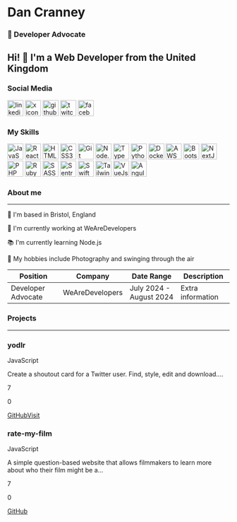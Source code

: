 # Dan Cranney

### 🥑 Developer Advocate

## Hi! 👋 I'm a Web Developer from the United Kingdom

### Social Media

<a href="https://www.linkedin.com/in/danielcranney"><img src="https://ulsesifcfgmgsvjcuvqs.supabase.co/storage/v1/object/public/socials-icons/linkedin.svg?sanitize=true" alt="linkedin icon" width="36" height="36" /></a>
<a href="https://www.x.com/danielcranney"><img src="https://ulsesifcfgmgsvjcuvqs.supabase.co/storage/v1/object/public/socials-icons/x.svg?sanitize=true" alt="x icon" width="36" height="36" /></a>
<a href="https://github.com/danielcranney"><img src="https://ulsesifcfgmgsvjcuvqs.supabase.co/storage/v1/object/public/socials-icons/github.svg?sanitize=true" alt="github icon" width="36" height="36" /></a>
<a href="https://www.twitch.tv/danielcranney"><img src="https://ulsesifcfgmgsvjcuvqs.supabase.co/storage/v1/object/public/socials-icons/twitch.svg?sanitize=true" alt="twitch icon" width="36" height="36" /></a>
<a href="https://www.facebook.com/danielcranney"><img src="https://ulsesifcfgmgsvjcuvqs.supabase.co/storage/v1/object/public/socials-icons/facebook.svg?sanitize=true" alt="facebook icon" width="36" height="36" /></a>

### My Skills

<span><img src="https://ulsesifcfgmgsvjcuvqs.supabase.co/storage/v1/object/public/skills-icons/javascript.svg?sanitize=true" width="36" height="36" alt="JavaScript" /></span>
<span><img src="https://ulsesifcfgmgsvjcuvqs.supabase.co/storage/v1/object/public/skills-icons/react.svg?sanitize=true" width="36" height="36" alt="React" /></span>
<span><img src="https://ulsesifcfgmgsvjcuvqs.supabase.co/storage/v1/object/public/skills-icons/html5.svg?sanitize=true" width="36" height="36" alt="HTML5" /></span>
<span><img src="https://ulsesifcfgmgsvjcuvqs.supabase.co/storage/v1/object/public/skills-icons/css3.svg?sanitize=true" width="36" height="36" alt="CSS3" /></span>
<span><img src="https://ulsesifcfgmgsvjcuvqs.supabase.co/storage/v1/object/public/skills-icons/git.svg?sanitize=true" width="36" height="36" alt="Git" /></span>
<span><img src="https://ulsesifcfgmgsvjcuvqs.supabase.co/storage/v1/object/public/skills-icons/nodejs.svg?sanitize=true" width="36" height="36" alt="Node.js" /></span>
<span><img src="https://ulsesifcfgmgsvjcuvqs.supabase.co/storage/v1/object/public/skills-icons/typescript.svg?sanitize=true" width="36" height="36" alt="TypeScript" /></span>
<span><img src="https://ulsesifcfgmgsvjcuvqs.supabase.co/storage/v1/object/public/skills-icons/python.svg?sanitize=true" width="36" height="36" alt="Python" /></span>
<span><img src="https://ulsesifcfgmgsvjcuvqs.supabase.co/storage/v1/object/public/skills-icons/docker.svg?sanitize=true" width="36" height="36" alt="Docker" /></span>
<span><img src="https://ulsesifcfgmgsvjcuvqs.supabase.co/storage/v1/object/public/skills-icons/aws.svg?sanitize=true" width="36" height="36" alt="AWS" /></span>
<span><img src="https://ulsesifcfgmgsvjcuvqs.supabase.co/storage/v1/object/public/skills-icons/bootstrap.svg?sanitize=true" width="36" height="36" alt="Bootstrap" /></span>
<span><img src="https://ulsesifcfgmgsvjcuvqs.supabase.co/storage/v1/object/public/skills-icons/nextjs.svg?sanitize=true" width="36" height="36" alt="NextJS" /></span>
<span><img src="https://ulsesifcfgmgsvjcuvqs.supabase.co/storage/v1/object/public/skills-icons/php.svg?sanitize=true" width="36" height="36" alt="PHP" /></span>
<span><img src="https://ulsesifcfgmgsvjcuvqs.supabase.co/storage/v1/object/public/skills-icons/ruby.svg?sanitize=true" width="36" height="36" alt="Ruby" /></span>
<span><img src="https://ulsesifcfgmgsvjcuvqs.supabase.co/storage/v1/object/public/skills-icons/sass.svg?sanitize=true" width="36" height="36" alt="SASS" /></span>
<span><img src="https://ulsesifcfgmgsvjcuvqs.supabase.co/storage/v1/object/public/skills-icons/sentry.svg?sanitize=true" width="36" height="36" alt="Sentry" /></span>
<span><img src="https://ulsesifcfgmgsvjcuvqs.supabase.co/storage/v1/object/public/skills-icons/swift.svg?sanitize=true" width="36" height="36" alt="Swift" /></span>
<span><img src="https://ulsesifcfgmgsvjcuvqs.supabase.co/storage/v1/object/public/skills-icons/tailwindcss.svg?sanitize=true" width="36" height="36" alt="TailwindCss" /></span>
<span><img src="https://ulsesifcfgmgsvjcuvqs.supabase.co/storage/v1/object/public/skills-icons/vuejs.svg?sanitize=true" width="36" height="36" alt="VueJs" /></span>
<span><img src="https://ulsesifcfgmgsvjcuvqs.supabase.co/storage/v1/object/public/skills-icons/angularjs.svg?sanitize=true" width="36" height="36" alt="AngularJs" /></span>

### About me

---

📍 I'm based in Bristol, England

💼 I'm currently working at WeAreDevelopers

📚 I'm currently learning Node.js

🎨 My hobbies include Photography and swinging through the air

| Position | Company | Date Range | Description |
| ------------- | ------------- | ------------- | ------------- | 
| Developer Advocate | WeAreDevelopers | July 2024 - August 2024 | Extra information |

### Projects

---

### yodlr

JavaScript

Create a shoutout card for a Twitter user. Find, style, edit and download....

7

0

[GitHub](https://github.com/danielcranney/yodlr)[Visit](https://yodlr.vercel.app/)

### rate-my-film

JavaScript

A simple question-based website that allows filmmakers to learn more about who their film might be a...

7

0

[GitHub](https://github.com/danielcranney/rate-my-film)

